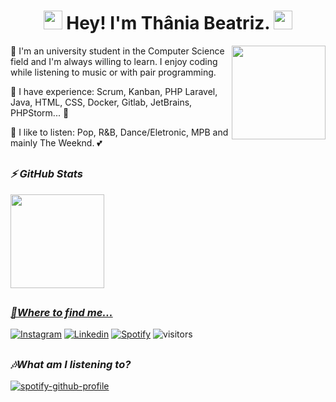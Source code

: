 <h1 align="center" ><img src="https://slackmojis.com/emojis/10521-meow_code/download" width="30"/> Hey! I'm Thânia Beatriz. <img src="https://slackmojis.com/emojis/10521-meow_code/download" width="30"/></h1>
<img align='right' src='https://media.discordapp.net/attachments/847481872115040289/965440401081241600/picasion.com_d00945cba18436568971401eb5d0c0e5.gif' width='150"'>
<p>👋 I'm an university student in the Computer Science field and I'm always willing to learn. I enjoy coding while listening to music or with pair programming.</p>
<p>🌱 I have experience: Scrum, Kanban, PHP Laravel, Java, HTML, CSS, Docker, Gitlab, JetBrains, PHPStorm... 🤔</p>
<p>🎼 I like to listen: Pop, R&B, Dance/Eletronic, MPB and mainly The Weeknd. 💕 </p>

<h2></h2>

### <i>⚡ GitHub Stats</i>

<div>
  <a href="https://github.com/thaniabeatriz">
  <img height="150em" src="https://github-readme-stats.vercel.app/api/top-langs/?username=thaniabeatriz&layout=compact&langs_count=7&theme=dracula"/>
</div>
<h2></h2>
  
### <i>🤙Where to find me...</i>

[![Instagram](https://img.shields.io/badge/Instagram-%23E4405F.svg?style=for-the-badge&logo=Instagram&logoColor=white)](https://www.instagram.com/thaniabeatriz_/)
[![Linkedin](https://img.shields.io/badge/Linkedin-0077B5.svg?style=for-the-badge&logo=Linkedin&logoColor=white)](https://www.linkedin.com/in/thania-pereira/)
[![Spotify](https://img.shields.io/badge/Spotify-1ED760?&style=for-the-badge&logo=spotify&logoColor=white)](https://open.spotify.com/user/214kcdjp236xsg3vtthx5jfjy)
<a> <img src="https://visitor-badge.glitch.me/badge?page_id=thaniabeatriz.visitor-badge" alt="visitors"></a>
<h2></h2>
  
### <i>🎶What am I listening to?</i>

[![spotify-github-profile](https://spotify-github-profile.vercel.app/api/view?uid=214kcdjp236xsg3vtthx5jfjy&cover_image=true&theme=natemoo-re&bar_color=ffdd00&bar_color_cover=false)](https://github.com/kittinan/spotify-github-profile)
